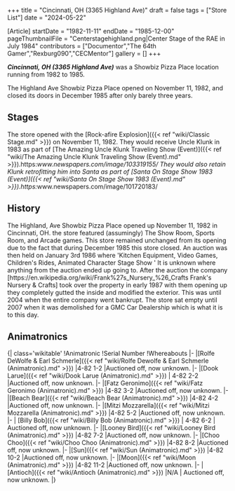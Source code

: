 +++
title = "Cincinnati, OH (3365 Highland Ave)"
draft = false
tags = ["Store List"]
date = "2024-05-22"

[Article]
startDate = "1982-11-11"
endDate = "1985-12-00"
pageThumbnailFile = "Centerstagehighland.png|Center Stage of the RAE in July 1984"
contributors = ["Documentor","The 64th Gamer","Rexburg090","CECMentor"]
gallery = []
+++


<b><i>Cincinnati, OH (3365 Highland Ave)</b></i> was a Showbiz Pizza Place location running from 1982 to 1985.

The Highland Ave Showbiz Pizza Place opened on November 11, 1982, and closed its doors in December 1985 after only barely three years. 

<h2> Stages </h2>
The store opened with the [Rock-afire Explosion]({{< ref "wiki/Classic Stage.md" >}}) on November 11, 1982. They would receive Uncle Klunk in 1983 as part of [The Amazing Uncle Klunk Traveling Show (Event)]({{< ref "wiki/The Amazing Uncle Klunk Traveling Show (Event).md" >}}).<ref>https:<i>www.newspapers.com/image/103319155/</ref> They would also retain Klunk retrofitting him into Santa as part of [Santa On Stage Show 1983 (Event)]({{< ref "wiki/Santa On Stage Show 1983 (Event).md" >}}).<ref>https:</i>www.newspapers.com/image/101720183/</ref> 

<h2> History </h2>
The Highland, Ave Showbiz Pizza Place opened up November 11, 1982 in Cincinnati, OH. the store featured (assumingly) The Show Room, Sports Room, and Arcade games. This store remained unchanged from its opening due to the fact that during December 1985 this store closed. An auction was then held on January 3rd 1986 where 'Kitchen Equipment, Video Games, Children's Rides, Animated Character Stage Show ' It is unknown where anything from the auction ended up going to. After the auction the company [https://en.wikipedia.org/wiki/Frank%27s_Nursery_%26_Crafts Frank's Nursery & Crafts] took over the property in early 1987 with them opening up they completely gutted the inside and modified the exterior. This was until 2004 when the entire company went bankrupt. The store sat empty until 2007 when it was demolished for a GMC Car Dealership which is what it is to this day.

<h2>Animatronics</h2>
{| class='wikitable'
!Animatronic
!Serial Number
!Whereabouts
|-
|[Rolfe DeWolfe & Earl Schmerle]({{< ref "wiki/Rolfe Dewolfe & Earl Schmerle (Animatronic).md" >}})
|4-82 1-2
|Auctioned off, now unknown.
|-
|[Dook Larue]({{< ref "wiki/Dook Larue (Animatronic).md" >}})
| 4-82 2-2
|Auctioned off, now unknown.
|-
|[Fatz Geronimo]({{< ref "wiki/Fatz Geronimo (Animatronic).md" >}})
|4-82 3-2
|Auctioned off, now unknown.
|-
|[Beach Bear]({{< ref "wiki/Beach Bear (Animatronic).md" >}})
|4-82 4-2
|Auctioned off, now unknown.
|-
|[Mitzi Mozzarella]({{< ref "wiki/Mitzi Mozzarella (Animatronic).md" >}})
|4-82 5-2
|Auctioned off, now unknown.
|-
| [Billy Bob]({{< ref "wiki/Billy Bob (Animatronic).md" >}})
| 4-82 6-2
| Auctioned off, now unknown.
|-
|[Looney Bird]({{< ref "wiki/Looney Bird (Animatronic).md" >}})
|4-82 7-2
|Auctioned off, now unknown.
|-
|[Choo Choo]({{< ref "wiki/Choo Choo (Animatronic).md" >}})
|4-82 8-2
|Auctioned off, now unknown.
|-
|[Sun]({{< ref "wiki/Sun (Animatronic).md" >}})
|4-82 10-2
|Auctioned off, now unknown.
|-
|[Moon]({{< ref "wiki/Moon (Animatronic).md" >}})
|4-82 11-2
|Auctioned off, now unknown.
|-
|[Antioch]({{< ref "wiki/Antioch (Animatronic).md" >}})
|N/A
| Auctioned off, now unknown.
|}
